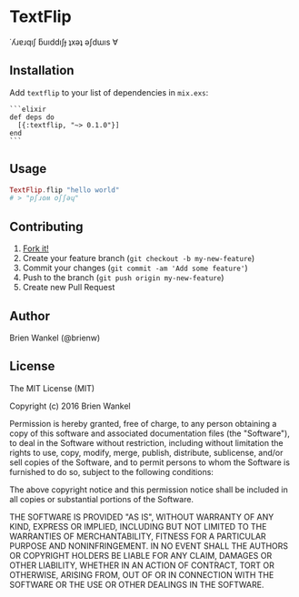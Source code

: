 # TextFlip

˙ʎɹɐɹqıʃ ƃuıddıʃɟ ʇxǝʇ ǝʃdɯıs ∀

## Installation

Add `textflip` to your list of dependencies in `mix.exs`:

    ```elixir
    def deps do
      [{:textflip, "~> 0.1.0"}]
    end
    ```
## Usage

```elixir
TextFlip.flip "hello world"
# > "pʃɹoʍ oʃʃǝɥ"
```

## Contributing

1. [Fork it!](http://github.com/brienw/flipex/fork)
2. Create your feature branch (`git checkout -b my-new-feature`)
3. Commit your changes (`git commit -am 'Add some feature'`)
4. Push to the branch (`git push origin my-new-feature`)
5. Create new Pull Request

## Author

Brien Wankel (@brienw)

## License

The MIT License (MIT)

Copyright (c) 2016 Brien Wankel

Permission is hereby granted, free of charge, to any person obtaining a copy
of this software and associated documentation files (the "Software"), to deal
in the Software without restriction, including without limitation the rights
to use, copy, modify, merge, publish, distribute, sublicense, and/or sell
copies of the Software, and to permit persons to whom the Software is
furnished to do so, subject to the following conditions:

The above copyright notice and this permission notice shall be included in all
copies or substantial portions of the Software.

THE SOFTWARE IS PROVIDED "AS IS", WITHOUT WARRANTY OF ANY KIND, EXPRESS OR
IMPLIED, INCLUDING BUT NOT LIMITED TO THE WARRANTIES OF MERCHANTABILITY,
FITNESS FOR A PARTICULAR PURPOSE AND NONINFRINGEMENT. IN NO EVENT SHALL THE
AUTHORS OR COPYRIGHT HOLDERS BE LIABLE FOR ANY CLAIM, DAMAGES OR OTHER
LIABILITY, WHETHER IN AN ACTION OF CONTRACT, TORT OR OTHERWISE, ARISING FROM,
OUT OF OR IN CONNECTION WITH THE SOFTWARE OR THE USE OR OTHER DEALINGS IN THE
SOFTWARE.
